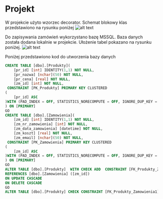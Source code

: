 # Projekt
W projekcie użyto wzorzec decorator. Schemat blokowy klas przedstawiono na rysunku poniżej
![alt text](https://github.com/kamasjdev/testrepo/blob/main/schemat_dekoratora.png)

Do zapisywania zamówień wykorzystano bazę MSSQL. Baza danych została dodana lokalnie w projekcie. Ułożenie tabel pokazano na rysunku poniżej.
![alt text](https://github.com/kamasjdev/testrepo/blob/main/schemat_dekoratora.png)

Poniżej przedstawiono kod do utworzenia bazy danych
```sql
CREATE TABLE [dbo].[Produkty](
	[pr_id] [int] IDENTITY(1,1) NOT NULL,
	[pr_nazwa] [nchar](50) NOT NULL,
	[pr_cena] [real] NOT NULL,
	[zm_id] [int] NOT NULL,
 CONSTRAINT [PK_Produkty] PRIMARY KEY CLUSTERED 
(
	[pr_id] ASC
)WITH (PAD_INDEX = OFF, STATISTICS_NORECOMPUTE = OFF, IGNORE_DUP_KEY = OFF, ALLOW_ROW_LOCKS = ON, ALLOW_PAGE_LOCKS = ON) ON [PRIMARY]
) ON [PRIMARY]
GO
CREATE TABLE [dbo].[Zamowienia](
	[zm_id] [int] IDENTITY(1,1) NOT NULL,
	[zm_nr_zamowienia] [int] NOT NULL,
	[zm_data_zamowienia] [datetime] NOT NULL,
	[zm_koszt] [real] NOT NULL,
	[zm_email] [nchar](50) NOT NULL,
 CONSTRAINT [PK_Zamowienia] PRIMARY KEY CLUSTERED 
(
	[zm_id] ASC
)WITH (PAD_INDEX = OFF, STATISTICS_NORECOMPUTE = OFF, IGNORE_DUP_KEY = OFF, ALLOW_ROW_LOCKS = ON, ALLOW_PAGE_LOCKS = ON) ON [PRIMARY]
) ON [PRIMARY]
GO
ALTER TABLE [dbo].[Produkty]  WITH CHECK ADD  CONSTRAINT [FK_Produkty_Zamowienia1] FOREIGN KEY([zm_id])
REFERENCES [dbo].[Zamowienia] ([zm_id])
ON UPDATE CASCADE
ON DELETE CASCADE
GO
ALTER TABLE [dbo].[Produkty] CHECK CONSTRAINT [FK_Produkty_Zamowienia1]
```
